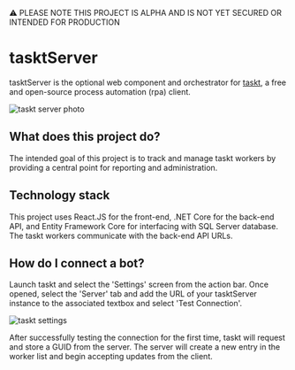 :warning: PLEASE NOTE THIS PROJECT IS ALPHA AND IS NOT YET SECURED OR INTENDED FOR PRODUCTION

# tasktServer
tasktServer is the optional web component and orchestrator for [taskt](https://github.com/saucepleez/taskt), a free and open-source process automation (rpa) client.

![taskt server photo](https://i.imgur.com/dFIEMwy.png)
## What does this project do?
The intended goal of this project is to track and manage taskt workers by providing a central point for reporting and administration.

## Technology stack 
This project uses React.JS for the front-end, .NET Core for the back-end API, and Entity Framework Core for interfacing with SQL Server database.  The taskt workers communicate with the back-end API URLs.

## How do I connect a bot?
Launch taskt and select the 'Settings' screen from the action bar. Once opened, select the 'Server' tab and add the URL of your tasktServer instance to the associated textbox and select 'Test Connection'.

![taskt settings](https://i.imgur.com/JrL6yoS.png)

After successfully testing the connection for the first time, taskt will request and store a GUID from the server.  The server will create a new entry in the worker list and begin accepting updates from the client.
